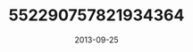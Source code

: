 ---
title: "552290757821934364"
cover: "2013-09-25 07.30.10 552290757821934364_46248401"
photo: "2013-09-25 07.30.10 552290757821934364_46248401"
date: "2013-09-25"
type: "photo"
---